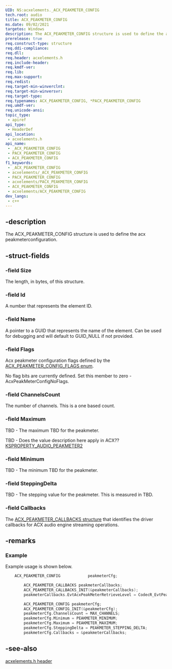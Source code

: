 ```yaml
---
UID: NS:acxelements._ACX_PEAKMETER_CONFIG
tech.root: audio 
title: ACX_PEAKMETER_CONFIG
ms.date: 09/02/2021
targetos: Windows
description: The ACX_PEAKMETER_CONFIG structure is used to define the audio peakmeter configuration. 
prerelease: true
req.construct-type: structure
req.ddi-compliance: 
req.dll: 
req.header: acxelements.h
req.include-header: 
req.kmdf-ver: 
req.lib: 
req.max-support: 
req.redist: 
req.target-min-winverclnt: 
req.target-min-winversvr: 
req.target-type: 
req.typenames: ACX_PEAKMETER_CONFIG, *PACX_PEAKMETER_CONFIG
req.umdf-ver: 
req.unicode-ansi: 
topic_type:
 - apiref
api_type:
 - HeaderDef
api_location:
 - acxelements.h
api_name:
 - _ACX_PEAKMETER_CONFIG
 - PACX_PEAKMETER_CONFIG
 - ACX_PEAKMETER_CONFIG
f1_keywords:
 - _ACX_PEAKMETER_CONFIG
 - acxelements/_ACX_PEAKMETER_CONFIG
 - PACX_PEAKMETER_CONFIG
 - acxelements/PACX_PEAKMETER_CONFIG
 - ACX_PEAKMETER_CONFIG
 - acxelements/ACX_PEAKMETER_CONFIG
dev_langs:
 - c++
---
```


## -description

The ACX_PEAKMETER_CONFIG structure is used to define the acx peakmeterconfiguration. 

## -struct-fields

### -field Size

The length, in bytes, of this structure.

### -field Id

A number that represents the element ID.

### -field Name

A pointer to a GUID that represents the name of the element. Can be used for debugging and will default to GUID_NULL if not provided.

### -field Flags

Acx peakmeter configuration flags defined by the [ACX_PEAKMETER_CONFIG_FLAGS enum](ne-acxelements-acx_peakmeter_config_flags.md). 

No flag bits are currently defined. Set this member to zero - AcxPeakMeterConfigNoFlags.

### -field ChannelsCount

The number of channels. This is a one based count.

### -field Maximum

TBD - The maximum TBD for the peakmeter.

TBD - Does the value description here apply in ACX?? [KSPROPERTY_AUDIO_PEAKMETER2](/windows-hardware/drivers/audio/ksproperty-audio-peakmeter2)

### -field Minimum

TBD - The minimum TBD for the peakmeter.

### -field SteppingDelta

TBD - The stepping value for the peakmeter. This is measured in TBD.

### -field Callbacks

The [ACX_PEAKMETER_CALLBACKS structure](ns-acxelements-acx_peakmeter_callbacks.md) that identifies the driver callbacks for ACX audio engine streaming operations.

## -remarks

### Example

Example usage is shown below.

```cpp
    ACX_PEAKMETER_CONFIG            peakmeterCfg;

        ACX_PEAKMETER_CALLBACKS peakmeterCallbacks;
        ACX_PEAKMETER_CALLBACKS_INIT(&peakmeterCallbacks);
        peakmeterCallbacks.EvtAcxPeakMeterRetrieveLevel = CodecR_EvtPeakMeterRetrieveLevelCallback;

        ACX_PEAKMETER_CONFIG peakmeterCfg;
        ACX_PEAKMETER_CONFIG_INIT(&peakmeterCfg);
        peakmeterCfg.ChannelsCount = MAX_CHANNELS;
        peakmeterCfg.Minimum = PEAKMETER_MINIMUM;
        peakmeterCfg.Maximum = PEAKMETER_MAXIMUM;
        peakmeterCfg.SteppingDelta = PEAKMETER_STEPPING_DELTA;
        peakmeterCfg.Callbacks = &peakmeterCallbacks;
```

## -see-also

[acxelements.h header](index.md)

